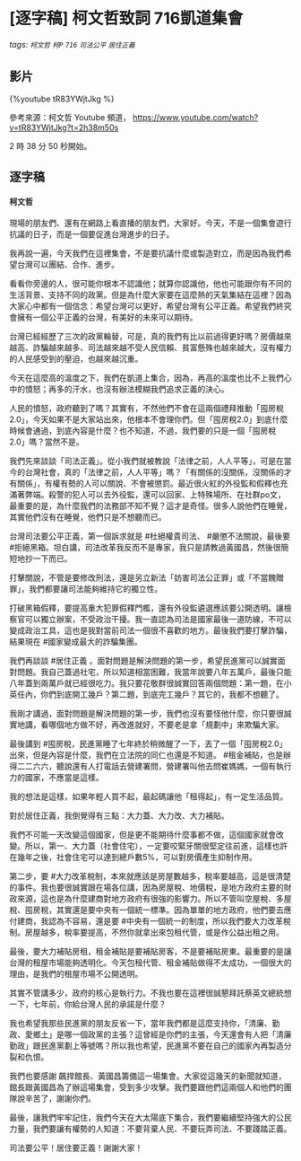# [逐字稿] 柯文哲致詞 716凱道集會

###### tags: `柯文哲` `柯P` `716` `司法公平` `居住正義`

## 影片

{%youtube tR83YWjtJkg %}

參考來源：柯文哲 Youtube 頻道， https://www.youtube.com/watch?v=tR83YWjtJkg?t=2h38m50s

2 時 38 分 50 秒開始。

## 逐字稿

#### 柯文哲

現場的朋友們、還有在網路上看直播的朋友們，大家好。今天，不是一個集會遊行抗議的日子，而是一個要促進台灣進步的日子。

我再說一遍，今天我們在這裡集會，不是要抗議什麼或製造對立，而是因為我們希望台灣可以團結、合作、進步。 

看看你旁邊的人，很可能你根本不認識他；就算你認識他，他也可能跟你有不同的生活背景、支持不同的政黨。但是為什麼大家要在這麼熱的天氣集結在這裡？因為大家心中都有一個信念：希望台灣可以更好，希望台灣有公平正義。希望我們終究會擁有一個公平正義的台灣，有美好的未來可以期待。

台灣已經經歷了三次的政黨輪替，可是，真的我們有比以前過得更好嗎？房價越來越高、詐騙越來越多、司法越來越不受人民信賴、貧富懸殊也越來越大，沒有權力的人民感受到的壓迫，也越來越沉重。

今天在這麼高的溫度之下，我們在凱道上集合，因為，再高的溫度也比不上我們心中的憤怒；再多的汗水，也沒有辦法模糊我們追求正義的決心。

人民的憤怒，政府聽到了嗎？其實有，不然他們不會在這兩個禮拜推動「囤房稅2.0」，今天如果不是大家站出來，他根本不會理你們。但「囤房稅2.0」到底什麼時候會通過，到底內容是什麼？也不知道，不過，我們要的只是一個「囤房稅2.0」嗎？當然不是。

我們先來談談「司法正義」。從小我們就被教說「法律之前，人人平等」，可是在當今的台灣社會，真的「法律之前，人人平等」嗎？「有關係的沒關係，沒關係的才有關係」，有權有勢的人可以關說、不會被懲罰。最近很火紅的外役監和假釋也充滿著弊端。殺警的犯人可以去外役監，還可以回家、上特殊場所、在社群po文，最重要的是，為什麼我們的法務部不知不覺？這才是奇怪。很多人說他們在睡覺，其實他們沒有在睡覺，他們只是不想聽而已。

台灣司法要公平正義，第一個訴求就是 #杜絕權貴司法、 #嚴懲不法關說，最後要 #拒絕黑箱。坦白講，司法改革我反而不是專家，我只是請教過黃國昌，然後很簡短地抄一下而已。

打擊關說，不管是要修改刑法，還是另立新法「妨害司法公正罪」或「不當餽贈罪」，我們都要讓司法能夠維持它的獨立性。

打破黑箱假釋，要提高重大犯罪假釋門檻，還有外役監遴選應該要公開透明。讓檢察官可以獨立辦案，不受政治干擾。我一直認為司法是國家最後一道防線，不可以變成政治工具，這也是我對當前司法一個很不喜歡的地方。最後我們要打擊詐騙，結果現在 #國家變成最大的詐騙集團。

我們再談談 #居住正義 。面對問題是解決問題的第一步，希望民進黨可以誠實面對問題。我自己蓋過社宅，所以知道相當困難，我當年說要八年五萬戶，最後只能八年蓋到兩萬戶就已經很吃力。我只要花敬群很誠實回答兩個問題：第一題，在小英任內，你們到底開工幾戶？第二題，到底完工幾戶？其它的，我都不想聽了。 

我剛才講過，面對問題是解決問題的第一步，我們也沒有要怪他什麼，你只要很誠實地講，看哪個地方做不好，再改進就好，不要老是拿「規劃中」來欺騙大家。 

最後講到 #囤房稅，民進黨睡了七年終於稍微醒了一下，丟了一個「囤房稅2.0」出來，但是內容是什麼，我們在立法院的同仁也還是不知道。 #租金補貼，也是辦得二二六六，聽說還有人打電話去營建署問，營建署叫他去問崔媽媽，一個有執行力的國家，不應當是這樣。

我的想法是這樣，如果年輕人買不起，最起碼讓他「租得起」，有一定生活品質。

對於居住正義，我倒覺得有三點：大力蓋、大力改、大力補貼。

我們不可能一天改變這個國家，但是更不能期待什麼事都不做，這個國家就會改變。所以，第一、大力蓋（社會住宅），一定要咬緊牙關很堅定往前進，這樣也許在幾年之後，社會住宅可以達到總戶數5%，可以對房價產生抑制作用。

第二步，要 #大力改革稅制，本來就應該是房屋數越多，稅率要越高，這是很清楚的事件。我也要很誠實跟在場各位講，因為房屋稅、地價稅，是地方政府主要的財政來源，這也是為什麼建商對地方政府有很強的影響力。所以不管叫空屋稅、多屋稅、囤房稅，其實還是要中央有一個統一標準。因為單單的地方政府，他們要去應付建商，我認為不容易，還是要 #中央有一個統一的制度，所以我們要大力改革稅制。房屋越多，稅率要提高，不然你就拿出來包租代管，或是作公益出租之用。

最後，要大力補貼房租，租金補貼是要補貼房客，不是要補貼房東。最重要的是讓台灣的租屋市場能夠透明化。今天包租代管、租金補貼做得不太成功，一個很大的理由，是我們的租屋市場不公開透明。 

其實不管講多少，政府的核心是執行力。不我也要在這裡很誠懇拜託蔡英文總統想一下，七年前，你給台灣人民的承諾是什麼？

我也希望我那些民進黨的朋友反省一下，當年我們都是這麼支持你，「清廉、勤政、愛鄉土」是哪一個政黨的主張？這曾經是你們的主張，今天還會有人把「清廉勤政」跟民進黨劃上等號嗎？所以我也希望，民進黨不要在自己的國家內再製造分裂和仇恨。

我們也要感謝 飆捍館長、黃國昌籌備這一場集會。大家從這幾天的新聞就知道，館長跟黃國昌為了辦這場集會，受到多少攻擊。我們要跟他們這兩個人和他們的團隊說辛苦了，謝謝你們。

最後，讓我們牢牢記住，我們今天在大太陽底下集合，我們要繼續堅持強大的公民力量，我們要讓有權勢的人知道：不要背棄人民、不要玩弄司法、不要踐踏正義。

司法要公平！居住要正義！謝謝大家！